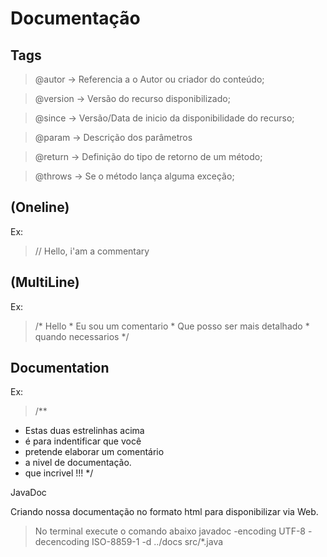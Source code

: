# Documentação 

## Tags

> @autor -> Referencia a o Autor ou criador do conteúdo;

> @version -> Versão do recurso disponibilizado;

> @since -> Versão/Data de inicio da disponibilidade do recurso;

> @param -> Descrição dos parâmetros

> @return -> Definição do tipo de retorno de um método;

> @throws -> Se o método lança alguma exceção;

## (Oneline) 

Ex:

> // Hello, i'am a commentary    

## (MultiLine)

Ex:
> /* Hello
    * Eu sou um comentario
    * Que posso ser mais detalhado
    * quando necessarios
  */

## Documentation

Ex:
> /** 
   * Estas duas estrelinhas acima
   * é para indentificar que você
   * pretende elaborar um comentário
   * a nivel de documentação.
   * que incrivel !!!
  */

JavaDoc

Criando nossa documentação no formato html para disponibilizar via Web.

> No terminal execute o comando abaixo
> javadoc -encoding UTF-8 -decencoding ISO-8859-1 -d ../docs src/*.java